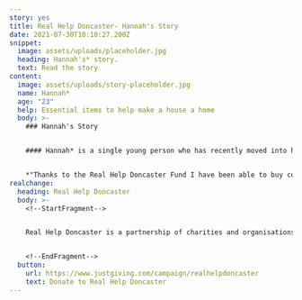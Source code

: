```yaml
---
story: yes
title: Real Help Doncaster- Hannah's Story
date: 2021-07-30T10:10:27.200Z
snippet:
  image: assets/uploads/placeholder.jpg
  heading: Hannah's* story.
  text: Read the story
content:
  image: assets/uploads/story-placeholder.jpg
  name: Hannah*
  age: "23"
  help: Essential items to help make a house a home
  body: >-
    ### Hannah's Story


    #### Hannah* is a single young person who has recently moved into her first independent tenancy.  Since moving in, Hannah has been learning how to budget but has expressed needing essential items for her new home and suitable clothing. The Real Help Doncaster Fund has helped to provide Hannah with these items.


    *"Thanks to the Real Help Doncaster Fund I have been able to buy cooking materials, bedding and clothing. It has made a huge difference having these items as I am able to much more independent and learn new skills. Thank you again"*
realchange:
  heading: Real Help Doncaster
  body: >-
    <!--StartFragment-->


    Real Help Doncaster is a partnership of charities and organisations working to help people experiencing homelessness and rough sleeping. We want to make sure that your generosity can make a real difference to peoples lives. Our aim is to give people the best possible chance of moving away from the street and into a safer and healthier lifestyle.


    <!--EndFragment-->
  button:
    url: https://www.justgiving.com/campaign/realhelpdoncaster
    text: Donate to Real Help Doncaster
---
```

